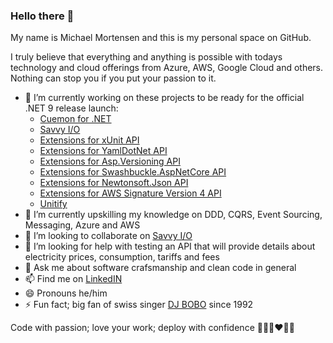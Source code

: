 ### Hello there 👋

My name is Michael Mortensen and this is my personal space on GitHub.

I truly believe that everything and anything is possible with todays technology and cloud offerings from Azure, AWS, Google Cloud and others. Nothing can stop you if you put your passion to it.

- 🔭 I’m currently working on these projects to be ready for the official .NET 9 release launch:
  - [Cuemon for .NET](https://github.com/gimlichael/Cuemon)
  - [Savvy I/O](https://github.com/codebeltnet/savvyio)
  - [Extensions for xUnit API](https://github.com/codebeltnet/xunit)
  - [Extensions for YamlDotNet API](https://github.com/codebeltnet/yamldotnet)
  - [Extensions for Asp.Versioning API](https://github.com/codebeltnet/asp-versioning)
  - [Extensions for Swashbuckle.AspNetCore API](https://github.com/codebeltnet/swashbuckle-aspnetcore)
  - [Extensions for Newtonsoft.Json API](https://github.com/codebeltnet/newtonsoft-json)
  - [Extensions for AWS Signature Version 4 API](https://github.com/codebeltnet/aws-signature-v4)
  - [Unitify](https://github.com/codebeltnet/unitify)
- 🌱 I’m currently upskilling my knowledge on DDD, CQRS, Event Sourcing, Messaging, Azure and AWS
- 👯 I’m looking to collaborate on [Savvy I/O](https://github.com/codebeltnet/savvyio) 
- 🤔 I’m looking for help with testing an API that will provide details about electricity prices, consumption, tariffs and fees
- 💬 Ask me about software crafsmanship and clean code in general
- 📫 Find me on [LinkedIN](https://www.linkedin.com/in/gimlichael/)
- 😄 Pronouns he/him
- ⚡ Fun fact; big fan of swiss singer [DJ BOBO](https://www.djbobo.com/) since 1992

Code with passion; love your work; deploy with confidence 👨‍💻️🔥❤️🚀😎
